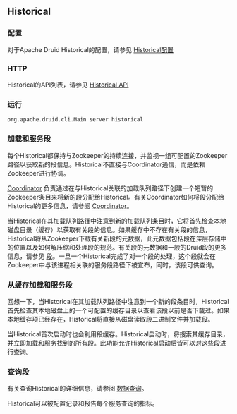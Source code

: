 <!-- toc -->

## Historical
### 配置
对于Apache Druid Historical的配置，请参见 [Historical配置](../Configuration/configuration.md#Historical)

### HTTP
Historical的API列表，请参见 [Historical API](../Operations/api.md#Historical)

### 运行
```
org.apache.druid.cli.Main server historical
```

### 加载和服务段

每个Historical都保持与Zookeeper的持续连接，并监视一组可配置的Zookeeper路径以获取新的段信息。Historical不直接与Coordinator通信，而是依赖Zookeeper进行协调。

[Coordinator](./Coordinator.md) 负责通过在与Historical关联的加载队列路径下创建一个短暂的Zookeeper条目来将新的段分配给Historical。有关Coordinator如何将段分配给Historical的更多信息，请参阅 [Coordinator](./Coordinator.md)。

当Historical在其加载队列路径中注意到新的加载队列条目时，它将首先检查本地磁盘目录（缓存）以获取有关段的信息。如果缓存中不存在有关段的信息，Historical将从Zookeeper下载有关新段的元数据，此元数据包括段在深层存储中的位置以及如何解压缩和处理段的规范。有关段的元数据和一般的Druid段的更多信息，请参见 [段](./Segments.md)。一旦一个Historical完成了对一个段的处理，这个段就会在Zookeeper中与该进程相关联的服务段路径下被宣布，同时，该段可供查询。

### 从缓存加载和服务段

回想一下，当Historical在其加载队列路径中注意到一个新的段条目时，Historical首先检查其本地磁盘上的一个可配置的缓存目录以查看该段以前是否下载过。如果本地缓存项已经存在，Historical将直接从磁盘读取段二进制文件并加载段。

当Historical首次启动时也会利用段缓存。Historical启动时，将搜索其缓存目录，并立即加载和服务找到的所有段。此功能允许Historical启动后皆可以对这些段进行查询。

### 查询段

有关查询Historical的详细信息，请参阅 [数据查询](../Querying/makeNativeQueries.md)。

Historical可以被配置记录和报告每个服务查询的指标。